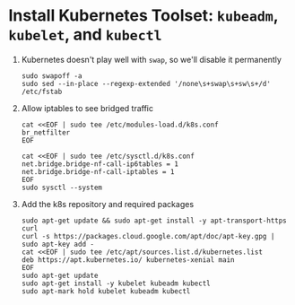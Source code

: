 # Install Kubernetes Toolset: `kubeadm`, `kubelet`, and `kubectl`

1. Kubernetes doesn't play well with `swap`, so we'll disable it permanently

    ```shell script
    sudo swapoff -a
    sudo sed --in-place --regexp-extended '/none\s+swap\s+sw\s+/d' /etc/fstab
    ```
1. Allow iptables to see bridged traffic

    ```shell script
    cat <<EOF | sudo tee /etc/modules-load.d/k8s.conf
    br_netfilter
    EOF
    
    cat <<EOF | sudo tee /etc/sysctl.d/k8s.conf
    net.bridge.bridge-nf-call-ip6tables = 1
    net.bridge.bridge-nf-call-iptables = 1
    EOF
    sudo sysctl --system
    ```
1. Add the k8s repository and required packages

    ```shell script
    sudo apt-get update && sudo apt-get install -y apt-transport-https curl
    curl -s https://packages.cloud.google.com/apt/doc/apt-key.gpg | sudo apt-key add -
    cat <<EOF | sudo tee /etc/apt/sources.list.d/kubernetes.list
    deb https://apt.kubernetes.io/ kubernetes-xenial main
    EOF
    sudo apt-get update
    sudo apt-get install -y kubelet kubeadm kubectl
    sudo apt-mark hold kubelet kubeadm kubectl
    ```
